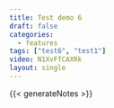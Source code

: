 ```yaml
---
title: Test demo 6
draft: false
categories:
  - features
tags: ["test6", "test1"]
video: N1XvFfCAXRk
layout: single
---
```


{{< generateNotes >}}
